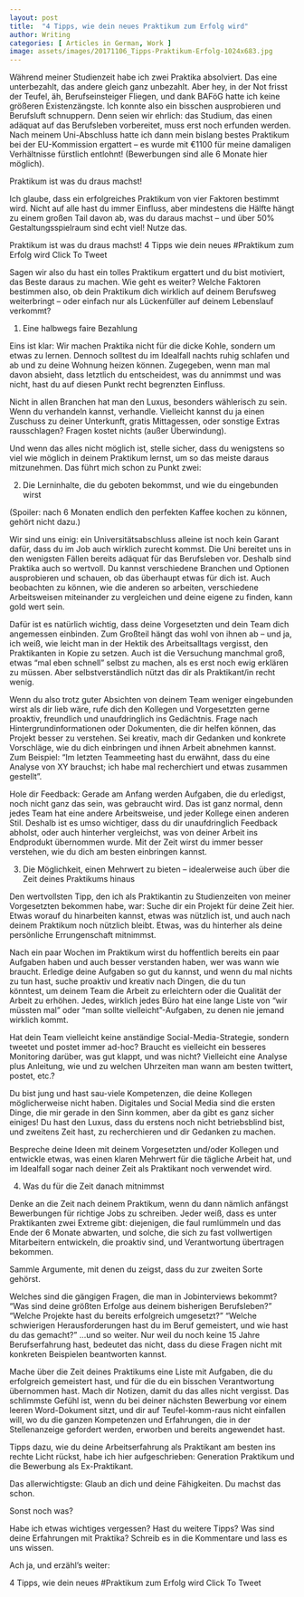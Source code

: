 ```yaml
---
layout: post
title:  "4 Tipps, wie dein neues Praktikum zum Erfolg wird"
author: Writing
categories: [ Articles in German, Work ]
image: assets/images/20171106_Tipps-Praktikum-Erfolg-1024x683.jpg
---
```



Während meiner Studienzeit habe ich zwei Praktika absolviert. Das eine unterbezahlt, das andere gleich ganz unbezahlt. Aber hey, in der Not frisst der Teufel, äh, Berufseinsteiger Fliegen, und dank BAFöG hatte ich keine größeren Existenzängste. Ich konnte also ein bisschen ausprobieren und Berufsluft schnuppern. Denn seien wir ehrlich: das Studium, das einen adäquat auf das Berufsleben vorbereitet, muss erst noch erfunden werden. Nach meinem Uni-Abschluss hatte ich dann mein bislang bestes Praktikum bei der EU-Kommission ergattert – es wurde mit €1100 für meine damaligen Verhältnisse fürstlich entlohnt! (Bewerbungen sind alle 6 Monate hier möglich).

Praktikum ist was du draus machst!

Ich glaube, dass ein erfolgreiches Praktikum von vier Faktoren bestimmt wird. Nicht auf alle hast du immer Einfluss, aber mindestens die Hälfte hängt zu einem großen Tail davon ab, was du daraus machst – und über 50% Gestaltungsspielraum sind echt viel! Nutze das.

Praktikum ist was du draus machst! 4 Tipps wie dein neues #Praktikum zum Erfolg wird Click To Tweet

Sagen wir also du hast ein tolles Praktikum ergattert und du bist motiviert, das Beste daraus zu machen. Wie geht es weiter? Welche Faktoren bestimmen also, ob dein Praktikum dich wirklich auf deinem Berufsweg weiterbringt – oder einfach nur als Lückenfüller auf deinem Lebenslauf verkommt?

1. Eine halbwegs faire Bezahlung

Eins ist klar: Wir machen Praktika nicht für die dicke Kohle, sondern um etwas zu lernen. Dennoch solltest du im Idealfall nachts ruhig schlafen und ab und zu deine Wohnung heizen können. Zugegeben, wenn man mal davon absieht, dass letztlich du entscheidest, was du annimmst und was nicht, hast du auf diesen Punkt recht begrenzten Einfluss.

Nicht in allen Branchen hat man den Luxus, besonders wählerisch zu sein. Wenn du verhandeln kannst, verhandle. Vielleicht kannst du ja einen Zuschuss zu deiner Unterkunft, gratis Mittagessen, oder sonstige Extras rausschlagen? Fragen kostet nichts (außer Überwindung).

Und wenn das alles nicht möglich ist, stelle sicher, dass du wenigstens so viel wie möglich in deinem Praktikum lernst, um so das meiste daraus mitzunehmen. Das führt mich schon zu Punkt zwei:

2. Die Lerninhalte, die du geboten bekommst, und wie du eingebunden wirst

(Spoiler: nach 6 Monaten endlich den perfekten Kaffee kochen zu können, gehört nicht dazu.)

Wir sind uns einig: ein Universitätsabschluss alleine ist noch kein Garant dafür, dass du im Job auch wirklich zurecht kommst. Die Uni bereitet uns in den wenigsten Fällen bereits adäquat für das Berufsleben vor. Deshalb sind Praktika auch so wertvoll. Du kannst verschiedene Branchen und Optionen ausprobieren und schauen, ob das überhaupt etwas für dich ist. Auch beobachten zu können, wie die anderen so arbeiten, verschiedene Arbeitsweisen miteinander zu vergleichen und deine eigene zu finden, kann gold wert sein.

Dafür ist es natürlich wichtig, dass deine Vorgesetzten und dein Team dich angemessen einbinden. Zum Großteil hängt das wohl von ihnen ab – und ja, ich weiß, wie leicht man in der Hektik des Arbeitsalltags vergisst, den Praktikanten in Kopie zu setzen. Auch ist die Versuchung manchmal groß, etwas “mal eben schnell” selbst zu machen, als es erst noch ewig erklären zu müssen. Aber selbstverständlich nützt das dir als Praktikant/in recht wenig.

Wenn du also trotz guter Absichten von deinem Team weniger eingebunden wirst als dir lieb wäre, rufe dich den Kollegen und Vorgesetzten gerne proaktiv, freundlich und unaufdringlich ins Gedächtnis. Frage nach Hintergrundinformationen oder Dokumenten, die dir helfen können, das Projekt besser zu verstehen. Sei kreativ, mach dir Gedanken und konkrete Vorschläge, wie du dich einbringen und ihnen Arbeit abnehmen kannst. Zum Beispiel: “Im letzten Teammeeting hast du erwähnt, dass du eine Analyse von XY brauchst; ich habe mal recherchiert und etwas zusammen gestellt”.

Hole dir Feedback: Gerade am Anfang werden Aufgaben, die du erledigst, noch nicht ganz das sein, was gebraucht wird. Das ist ganz normal, denn jedes Team hat eine andere Arbeitsweise, und jeder Kollege einen anderen Stil. Deshalb ist es umso wichtiger, dass du dir unaufdringlich Feedback abholst, oder auch hinterher vergleichst, was von deiner Arbeit ins Endprodukt übernommen wurde. Mit der Zeit wirst du immer besser verstehen, wie du dich am besten einbringen kannst.

3. Die Möglichkeit, einen Mehrwert zu bieten – idealerweise auch über die Zeit deines Praktikums hinaus

Den wertvollsten Tipp, den ich als Praktikantin zu Studienzeiten von meiner Vorgesetzten bekommen habe, war: Suche dir ein Projekt für deine Zeit hier. Etwas worauf du hinarbeiten kannst, etwas was nützlich ist, und auch nach deinem Praktikum noch nützlich bleibt. Etwas, was du hinterher als deine persönliche Errungenschaft mitnimmst.

Nach ein paar Wochen im Praktikum wirst du hoffentlich bereits ein paar Aufgaben haben und auch besser verstanden haben, wer was wann wie braucht. Erledige deine Aufgaben so gut du kannst, und wenn du mal nichts zu tun hast, suche proaktiv und kreativ nach Dingen, die du tun könntest, um deinem Team die Arbeit zu erleichtern oder die Qualität der Arbeit zu erhöhen. Jedes, wirklich jedes Büro hat eine lange Liste von “wir müssten mal” oder “man sollte vielleicht”-Aufgaben, zu denen nie jemand wirklich kommt.

Hat dein Team vielleicht keine anständige Social-Media-Strategie, sondern tweetet und postet immer ad-hoc? Braucht es vielleicht ein besseres Monitoring darüber, was gut klappt, und was nicht? Vielleicht eine Analyse plus Anleitung, wie und zu welchen Uhrzeiten man wann am besten twittert, postet, etc.?

Du bist jung und hast sau-viele Kompetenzen, die deine Kollegen möglicherweise nicht haben. Digitales und Social Media sind die ersten Dinge, die mir gerade in den Sinn kommen, aber da gibt es ganz sicher einiges! Du hast den Luxus, dass du erstens noch nicht betriebsblind bist, und zweitens Zeit hast, zu recherchieren und dir Gedanken zu machen.

Bespreche deine Ideen mit deinem Vorgesetzten und/oder Kollegen und entwickle etwas, was einen klaren Mehrwert für die tägliche Arbeit hat, und im Idealfall sogar nach deiner Zeit als Praktikant noch verwendet wird.

4. Was du für die Zeit danach mitnimmst

Denke an die Zeit nach deinem Praktikum, wenn du dann nämlich anfängst Bewerbungen für richtige Jobs zu schreiben. Jeder weiß, dass es unter Praktikanten zwei Extreme gibt: diejenigen, die faul rumlümmeln und das Ende der 6 Monate abwarten, und solche, die sich zu fast vollwertigen Mitarbeitern entwickeln, die proaktiv sind, und Verantwortung übertragen bekommen.

Sammle Argumente, mit denen du zeigst, dass du zur zweiten Sorte gehörst.

Welches sind die gängigen Fragen, die man in Jobinterviews bekommt? “Was sind deine größten Erfolge aus deinem bisherigen Berufsleben?” “Welche Projekte hast du bereits erfolgreich umgesetzt?” “Welche schwierigen Herausforderungen hast du im Beruf gemeistert, und wie hast du das gemacht?” …und so weiter. Nur weil du noch keine 15 Jahre Berufserfahrung hast, bedeutet das nicht, dass du diese Fragen nicht mit konkreten Beispielen beantworten kannst.

Mache über die Zeit deines Praktikums eine Liste mit Aufgaben, die du erfolgreich gemeistert hast, und für die du ein bisschen Verantwortung übernommen hast. Mach dir Notizen, damit du das alles nicht vergisst. Das schlimmste Gefühl ist, wenn du bei deiner nächsten Bewerbung vor einem leeren Word-Dokument sitzt, und dir auf Teufel-komm-raus nicht einfallen will, wo du die ganzen Kompetenzen und Erfahrungen, die in der Stellenanzeige gefordert werden, erworben und bereits angewendet hast.

Tipps dazu, wie du deine Arbeitserfahrung als Praktikant am besten ins rechte Licht rückst, habe ich hier aufgeschrieben: Generation Praktikum und die Bewerbung als Ex-Praktikant.

Das allerwichtigste: Glaub an dich und deine Fähigkeiten. Du machst das schon.

Sonst noch was?

Habe ich etwas wichtiges vergessen? Hast du weitere Tipps? Was sind deine Erfahrungen mit Praktika? Schreib es in die Kommentare und lass es uns wissen.

Ach ja, und erzähl’s weiter:

4 Tipps, wie dein neues #Praktikum zum Erfolg wird Click To Tweet

